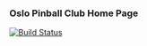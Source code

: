 ### Oslo Pinball Club Home Page
[![Build Status](https://travis-ci.org/ToshB/oslopinball.no.svg?branch=master)](https://travis-ci.org/ToshB/oslopinball.no)

